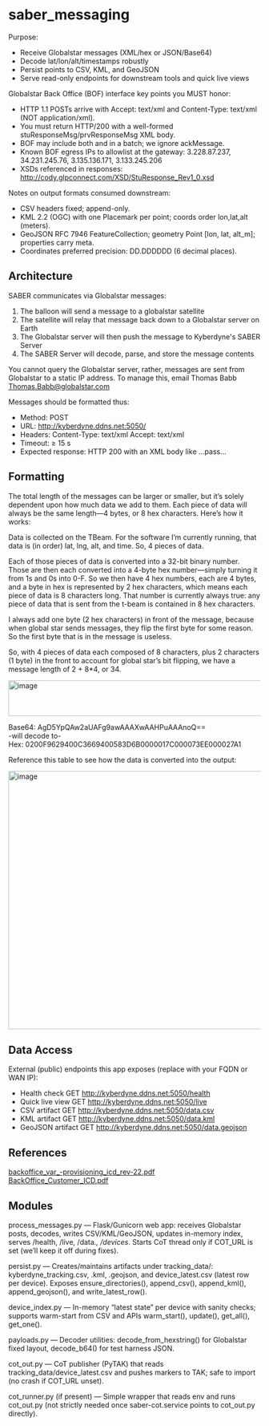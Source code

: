 # saber_messaging

Purpose:  
   - Receive Globalstar messages (XML/hex or JSON/Base64)
   - Decode lat/lon/alt/timestamps robustly
   - Persist points to CSV, KML, and GeoJSON
   - Serve read-only endpoints for downstream tools and quick live views

Globalstar Back Office (BOF) interface key points you MUST honor:  
   - HTTP 1.1 POSTs arrive with Accept: text/xml and Content-Type: text/xml (NOT application/xml).
   - You must return HTTP/200 with a well-formed stuResponseMsg/prvResponseMsg XML body.
   - BOF may include both <stuMessage> and <ackMessage> in a batch; we ignore ackMessage.
   - Known BOF egress IPs to allowlist at the gateway: 3.228.87.237, 34.231.245.76, 3.135.136.171, 3.133.245.206
   - XSDs referenced in responses: http://cody.glpconnect.com/XSD/StuResponse_Rev1_0.xsd

 Notes on output formats consumed downstream:
   - CSV headers fixed; append-only.
   - KML 2.2 (OGC) with one Placemark per point; coords order lon,lat,alt (meters).
   - GeoJSON RFC 7946 FeatureCollection; geometry Point [lon, lat, alt_m]; properties carry meta.
   - Coordinates preferred precision: DD.DDDDDD (6 decimal places).

## **Architecture**

SABER communicates via Globalstar messages:
1) The balloon will send a message to a globalstar satellite
2) The satellite will relay that message back down to a Globalstar server on Earth
3) The Globalstar server will then push the message to Kyberdyne's SABER Server
4) The SABER Server will decode, parse, and store the message contents

You cannot query the Globalstar server, rather, messages are sent from Globalstar to a static IP address. To manage this, email Thomas Babb <Thomas.Babb@globalstar.com> 

Messages should be formatted thus:  
- Method: POST  
- URL: http://kyberdyne.ddns.net:5050/  
- Headers: Content-Type: text/xml Accept: text/xml  
- Timeout: ≥ 15 s  
- Expected response: HTTP 200 with an XML body like <stuResponseMsg>…<state>pass</state>…</stuResponseMsg>  

## **Formatting**
The total length of the messages can be larger or smaller, but it’s solely dependent upon how much data we add to them. Each piece of data will always be the same length—4 bytes, or 8 hex characters. Here’s how it works:

Data is collected on the TBeam. For the software I’m currently running, that data is (in order) lat, lng, alt, and time. So, 4 pieces of data. 

Each of those pieces of data is converted into a 32-bit binary number. Those are then each converted into a 4-byte hex number—simply turning it from 1s and 0s into 0-F. So we then have 4 hex numbers, each are 4 bytes, and a byte in hex is represented by 2 hex characters, which means each piece of data is 8 characters long. That number is currently always true: any piece of data that is sent from the t-beam is contained in 8 hex characters. 

I always add one byte (2 hex characters) in front of the message, because when global star sends messages, they flip the first byte for some reason. So the first byte that is in the message is useless. 

So, with 4 pieces of data each composed of 8 characters, plus 2 characters (1 byte) in the front to account for global star’s bit flipping, we have a message length of 2 + 8*4, or 34. 

<img width="703" height="71" alt="image" src="https://github.com/user-attachments/assets/271db5eb-4246-40e1-b091-821dcb657cdb" />

Base64: AgD5YpQAw2aUAFg9awAAAXwAAHPuAAAnoQ==  
-will decode to-  
Hex:	0200F9629400C3669400583D6B0000017C000073EE000027A1  

Reference this table to see how the data is converted into the output:

<img width="663" height="515" alt="image" src="https://github.com/user-attachments/assets/86cc0a97-bbcc-4756-9ad1-c08802d60dd6" />

## **Data Access**
External (public) endpoints this app exposes (replace <HOST> with your FQDN or WAN IP):  
   - Health check     GET http://kyberdyne.ddns.net:5050/health
   - Quick live view  GET http://kyberdyne.ddns.net:5050/live
   - CSV artifact     GET http://kyberdyne.ddns.net:5050/data.csv
   - KML artifact     GET http://kyberdyne.ddns.net:5050/data.kml
   - GeoJSON artifact GET http://kyberdyne.ddns.net:5050/data.geojson


## **References**

[backoffice_var_-provisioning_icd_rev-22.pdf](https://github.com/user-attachments/files/22392468/backoffice_var_-provisioning_icd_rev-22.pdf)  
[BackOffice_Customer_ICD.pdf](https://github.com/user-attachments/files/22392467/BackOffice_Customer_ICD.pdf)  


## **Modules**
process_messages.py — Flask/Gunicorn web app: receives Globalstar posts, decodes, writes CSV/KML/GeoJSON, updates in-memory index, serves /health, /live, /data.*, /devices*. Starts CoT thread only if COT_URL is set (we’ll keep it off during fixes).

persist.py — Creates/maintains artifacts under tracking_data/: kyberdyne_tracking.csv, .kml, .geojson, and device_latest.csv (latest row per device). Exposes ensure_directories(), append_csv(), append_kml(), append_geojson(), and write_latest_row().

device_index.py — In-memory “latest state” per device with sanity checks; supports warm-start from CSV and APIs warm_start(), update(), get_all(), get_one().

payloads.py — Decoder utilities: decode_from_hexstring() for Globalstar fixed layout, decode_b64() for test harness JSON.

cot_out.py — CoT publisher (PyTAK) that reads tracking_data/device_latest.csv and pushes markers to TAK; safe to import (no crash if COT_URL unset).

cot_runner.py (if present) — Simple wrapper that reads env and runs cot_out.py (not strictly needed once saber-cot.service points to cot_out.py directly).

